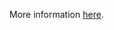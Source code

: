 More information [here](https://docs.prismacloud.io/en/enterprise-edition/policy-reference/azure-policies/azure-kubernetes-policies/bc-azure-227).
